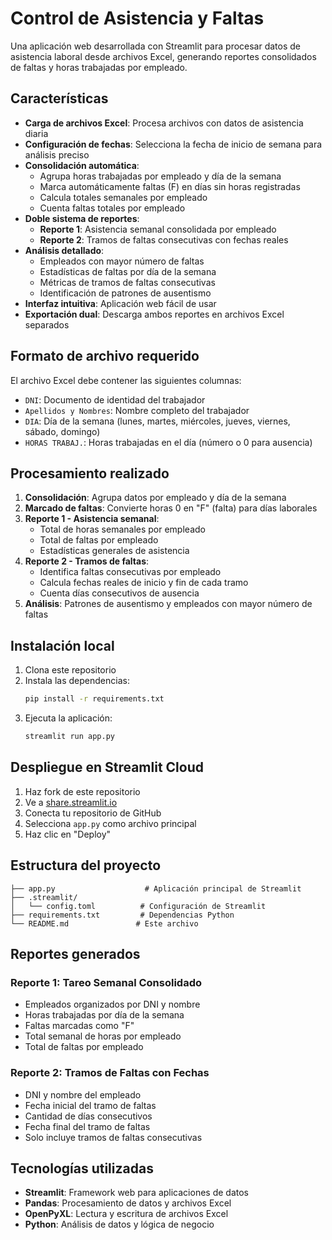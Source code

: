 # Control de Asistencia y Faltas

Una aplicación web desarrollada con Streamlit para procesar datos de asistencia laboral desde archivos Excel, generando reportes consolidados de faltas y horas trabajadas por empleado.

## Características

- **Carga de archivos Excel**: Procesa archivos con datos de asistencia diaria
- **Configuración de fechas**: Selecciona la fecha de inicio de semana para análisis preciso
- **Consolidación automática**:
  - Agrupa horas trabajadas por empleado y día de la semana
  - Marca automáticamente faltas (F) en días sin horas registradas
  - Calcula totales semanales por empleado
  - Cuenta faltas totales por empleado
- **Doble sistema de reportes**:
  - **Reporte 1**: Asistencia semanal consolidada por empleado
  - **Reporte 2**: Tramos de faltas consecutivas con fechas reales
- **Análisis detallado**:
  - Empleados con mayor número de faltas
  - Estadísticas de faltas por día de la semana
  - Métricas de tramos de faltas consecutivas
  - Identificación de patrones de ausentismo
- **Interfaz intuitiva**: Aplicación web fácil de usar
- **Exportación dual**: Descarga ambos reportes en archivos Excel separados

## Formato de archivo requerido

El archivo Excel debe contener las siguientes columnas:

- `DNI`: Documento de identidad del trabajador
- `Apellidos y Nombres`: Nombre completo del trabajador
- `DIA`: Día de la semana (lunes, martes, miércoles, jueves, viernes, sábado, domingo)
- `HORAS TRABAJ.`: Horas trabajadas en el día (número o 0 para ausencia)

## Procesamiento realizado

1. **Consolidación**: Agrupa datos por empleado y día de la semana
2. **Marcado de faltas**: Convierte horas 0 en "F" (falta) para días laborales
3. **Reporte 1 - Asistencia semanal**:
   - Total de horas semanales por empleado
   - Total de faltas por empleado
   - Estadísticas generales de asistencia
4. **Reporte 2 - Tramos de faltas**:
   - Identifica faltas consecutivas por empleado
   - Calcula fechas reales de inicio y fin de cada tramo
   - Cuenta días consecutivos de ausencia
5. **Análisis**: Patrones de ausentismo y empleados con mayor número de faltas

## Instalación local

1. Clona este repositorio
2. Instala las dependencias:
   ```bash
   pip install -r requirements.txt
   ```
3. Ejecuta la aplicación:
   ```bash
   streamlit run app.py
   ```

## Despliegue en Streamlit Cloud

1. Haz fork de este repositorio
2. Ve a [share.streamlit.io](https://share.streamlit.io)
3. Conecta tu repositorio de GitHub
4. Selecciona `app.py` como archivo principal
5. Haz clic en "Deploy"

## Estructura del proyecto

```
├── app.py                    # Aplicación principal de Streamlit
├── .streamlit/
│   └── config.toml          # Configuración de Streamlit
├── requirements.txt         # Dependencias Python
└── README.md               # Este archivo
```

## Reportes generados

### Reporte 1: Tareo Semanal Consolidado
- Empleados organizados por DNI y nombre
- Horas trabajadas por día de la semana
- Faltas marcadas como "F"
- Total semanal de horas por empleado
- Total de faltas por empleado

### Reporte 2: Tramos de Faltas con Fechas
- DNI y nombre del empleado
- Fecha inicial del tramo de faltas
- Cantidad de días consecutivos
- Fecha final del tramo de faltas
- Solo incluye tramos de faltas consecutivas

## Tecnologías utilizadas

- **Streamlit**: Framework web para aplicaciones de datos
- **Pandas**: Procesamiento de datos y archivos Excel
- **OpenPyXL**: Lectura y escritura de archivos Excel
- **Python**: Análisis de datos y lógica de negocio